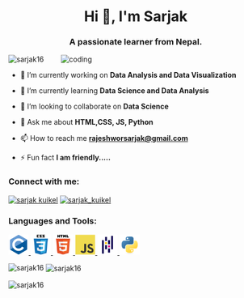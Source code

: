 <h1 align="center">Hi 👋, I'm Sarjak</h1>
<h3 align="center">A passionate learner from Nepal.</h3>
<img align="right" alt="coding" width="400" src="https://media.tenor.com/AAmoI9l1JnkAAAAC/meme.gif"

<p align="left"> <img src="https://komarev.com/ghpvc/?username=sarjak16&label=Profile%20views&color=0e75b6&style=flat" alt="sarjak16" /> </p>

- 🔭 I’m currently working on **Data Analysis and Data Visualization**

- 🌱 I’m currently learning **Data Science and Data Analysis**

- 👯 I’m looking to collaborate on **Data Science**

- 💬 Ask me about **HTML,CSS, JS, Python**

- 📫 How to reach me **rajeshworsarjak@gmail.com**

- ⚡ Fun fact **I am friendly.....**

<h3 align="left">Connect with me:</h3>
<p align="left">
<a href="https://linkedin.com/in/sarjak kuikel" target="blank"><img align="center" src="https://raw.githubusercontent.com/rahuldkjain/github-profile-readme-generator/master/src/images/icons/Social/linked-in-alt.svg" alt="sarjak kuikel" height="30" width="40" /></a>
<a href="https://instagram.com/sarjak_kuikel" target="blank"><img align="center" src="https://raw.githubusercontent.com/rahuldkjain/github-profile-readme-generator/master/src/images/icons/Social/instagram.svg" alt="sarjak_kuikel" height="30" width="40" /></a>
</p>

<h3 align="left">Languages and Tools:</h3>
<p align="left"> <a href="https://www.cprogramming.com/" target="_blank" rel="noreferrer"> <img src="https://raw.githubusercontent.com/devicons/devicon/master/icons/c/c-original.svg" alt="c" width="40" height="40"/> </a> <a href="https://www.w3schools.com/css/" target="_blank" rel="noreferrer"> <img src="https://raw.githubusercontent.com/devicons/devicon/master/icons/css3/css3-original-wordmark.svg" alt="css3" width="40" height="40"/> </a> <a href="https://www.w3.org/html/" target="_blank" rel="noreferrer"> <img src="https://raw.githubusercontent.com/devicons/devicon/master/icons/html5/html5-original-wordmark.svg" alt="html5" width="40" height="40"/> </a> <a href="https://developer.mozilla.org/en-US/docs/Web/JavaScript" target="_blank" rel="noreferrer"> <img src="https://raw.githubusercontent.com/devicons/devicon/master/icons/javascript/javascript-original.svg" alt="javascript" width="40" height="40"/> </a> <a href="https://pandas.pydata.org/" target="_blank" rel="noreferrer"> <img src="https://raw.githubusercontent.com/devicons/devicon/2ae2a900d2f041da66e950e4d48052658d850630/icons/pandas/pandas-original.svg" alt="pandas" width="40" height="40"/> </a> <a href="https://www.python.org" target="_blank" rel="noreferrer"> <img src="https://raw.githubusercontent.com/devicons/devicon/master/icons/python/python-original.svg" alt="python" width="40" height="40"/> </a> </p>

<p><img align="left" src="https://github-readme-stats.vercel.app/api/top-langs?username=sarjak16&show_icons=true&locale=en&layout=compact" alt="sarjak16" /></p>

<p>&nbsp;<img align="center" src="https://github-readme-stats.vercel.app/api?username=sarjak16&show_icons=true&locale=en" alt="sarjak16" /></p>

<p><img align="center" src="https://github-readme-streak-stats.herokuapp.com/?user=sarjak16&" alt="sarjak16" /></p>
